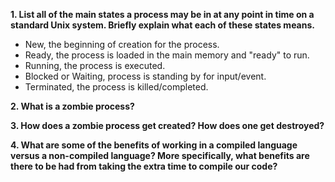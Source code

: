 **1. List all of the main states a process may be in at any point in time on a standard Unix system. Briefly explain what each of these states means.**
- New, the beginning of creation for the process.
- Ready, the process is loaded in the main memory and "ready" to run.
- Running, the process is executed.
- Blocked or Waiting, process is standing by for input/event.
- Terminated, the process is killed/completed.


**2. What is a zombie process?**



**3. How does a zombie process get created? How does one get destroyed?**



**4. What are some of the benefits of working in a compiled language versus a non-compiled language? More specifically, what benefits are there to be had from taking the extra time to compile our code?**

